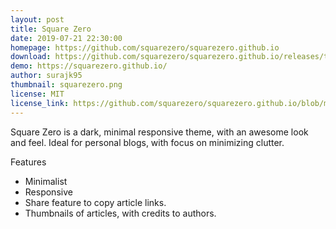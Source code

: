 ```yaml
---
layout: post
title: Square Zero
date: 2019-07-21 22:30:00
homepage: https://github.com/squarezero/squarezero.github.io
download: https://github.com/squarezero/squarezero.github.io/releases/tag/1.0.0
demo: https://squarezero.github.io/
author: surajk95
thumbnail: squarezero.png
license: MIT
license_link: https://github.com/squarezero/squarezero.github.io/blob/master/LICENSE
---
```


Square Zero is a dark, minimal responsive theme, with an awesome look and feel.
Ideal for personal blogs, with focus on minimizing clutter.

Features
- Minimalist
- Responsive
- Share feature to copy article links.
- Thumbnails of articles, with credits to authors.
